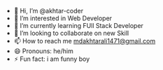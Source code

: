 - 👋 Hi, I’m @akhtar-coder
- 👀 I’m interested in Web Developer
- 🌱 I’m currently learning FUll Stack Developer
- 💞️ I’m looking to collaborate on new Skill
- 📫 How to reach me mdakhtarali1471@gmail.com
- 😄 Pronouns: he/him
- ⚡ Fun fact: i am funny boy

<!---
akhtar-coder/akhtar-coder is a ✨ special ✨ repository because its `README.md` (this file) appears on your GitHub profile.
You can click the Preview link to take a look at your changes.
--->
